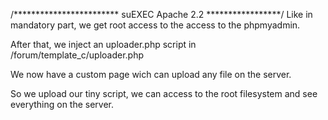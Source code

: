 /************************          suEXEC Apache 2.2          *****************/
Like in mandatory part, we get root access to the access to the phpmyadmin.

After that, we inject an uploader.php script in /forum/template_c/uploader.php

We now have a custom page wich can upload any file on the server.

So we upload our tiny script, we can access to the root filesystem and see
everything on the server.

